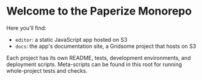 # Welcome to the Paperize Monorepo

Here you'll find:

- `editor`: a static JavaScript app hosted on S3
- `docs`: the app's documentation site, a Gridsome project that hosts on S3

Each project has its own README, tests, development environments, and deployment scripts. Meta-scripts can be found in this root for running whole-project tests and checks.
